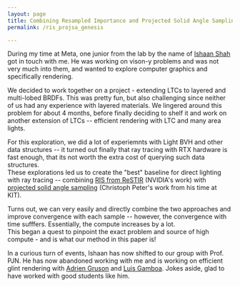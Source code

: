 ```yaml
---
layout: page
title: Combining Resampled Importance and Projected Solid Angle Samplings for Many Area Light Rendering
permalink: /ris_projsa_genesis

---
```


During my time at Meta, one junior from the lab by the name of <a href="https://ishaanshah.github.io/">Ishaan Shah</a> got in touch with me. He was working on vison-y problems and was not very much into them, and wanted to explore computer graphics and specifically rendering.

We decided to work together on a project - extending LTCs to layered and multi-lobed BRDFs. This was pretty fun, but also challenging since neither of us had any experience with layered materials. We lingered around this problem for about 4 months, before finally deciding to shelf it and work on another extension of LTCs -- efficient rendering with LTC and many area lights.

For this exploration, we did a lot of experiemnts with Light BVH and other data structures -- it turned out finally that ray tracing with RTX hardware is fast enough, that its not worth the extra cost of querying such data structures. <br>
These explorations led us to create the "best" baseline for direct lighting with ray tracing -- combining <a href="https://cs.dartmouth.edu/~wjarosz/publications/bitterli20spatiotemporal.html">RIS from ReSTIR</a> (NVIDIA's work) with <a href="https://momentsingraphics.de/Siggraph2021.html">projected solid angle sampling</a> (Christoph Peter's work from his time at KIT).

Turns out, we can very easily and directly combine the two approaches and improve convergence with each sample -- however, the convergence with time sufffers. Essentially, the compute increases by a lot.<br>
This began a quest to pinpoint the exact problem and source of high compute - and is what our method in this paper is!

In a curious turn of events, Ishaan has now shifted to our group with Prof. PJN. He has now abandoned working with me and is working on efficient glint rendering with <a href="https://profs.etsmtl.ca/agruson/">Adrien Gruson</a> and <a href="https://scholar.google.com/citations?user=kLdgISoAAAAJ&hl=en">Luis Gamboa</a>. Jokes aside, glad to have worked with good students like him.

